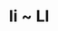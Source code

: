 ---
layout: inventory-template
title: Ii ~ Ll
index: 2
home: buildingtoys
items:   
  - name: Idema No. 520
    category: Bricks that Interlock
    manufacturer: Idema, W. Germany
    material: Polystyrene
    year: 1960s
    image: /images/buildingtoys/idema-520-01.jpg
    note:
      - It is not clear how long these first Bakelite blocks were produced before they were replaced by the 
        Idema blocks made of polystyrene.
      - <a href="https://spielwaren-investor.com/2023/07/23/senf-und-ketchup-die-idema-bakelit-steine/">"Senf und Ketchup" – die IDEMA Bakelit Steine</a>
      
  - name: Idema Fantasia Set No. 444
    category: Bricks that Interlock
    manufacturer: Idema, Mexico
    material: Polystyrene
    year: 1970s
    image: /images/buildingtoys/idema-444-01.jpg
    note:
      - Idema blocks produced in Mexico
---